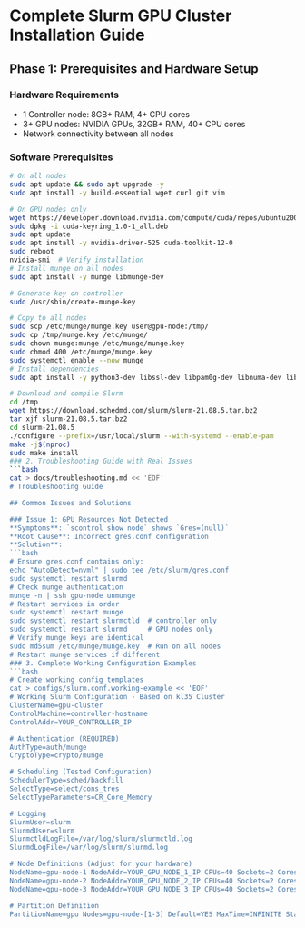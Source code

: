 # Complete Slurm GPU Cluster Installation Guide

## Phase 1: Prerequisites and Hardware Setup

### Hardware Requirements
- 1 Controller node: 8GB+ RAM, 4+ CPU cores
- 3+ GPU nodes: NVIDIA GPUs, 32GB+ RAM, 40+ CPU cores
- Network connectivity between all nodes

### Software Prerequisites
```bash
# On all nodes
sudo apt update && sudo apt upgrade -y
sudo apt install -y build-essential wget curl git vim

# On GPU nodes only
wget https://developer.download.nvidia.com/compute/cuda/repos/ubuntu2004/x86_64/cuda-keyring_1.0-1_all.deb
sudo dpkg -i cuda-keyring_1.0-1_all.deb
sudo apt update
sudo apt install -y nvidia-driver-525 cuda-toolkit-12-0
sudo reboot
nvidia-smi  # Verify installation
# Install munge on all nodes
sudo apt install -y munge libmunge-dev

# Generate key on controller
sudo /usr/sbin/create-munge-key

# Copy to all nodes
sudo scp /etc/munge/munge.key user@gpu-node:/tmp/
sudo cp /tmp/munge.key /etc/munge/
sudo chown munge:munge /etc/munge/munge.key
sudo chmod 400 /etc/munge/munge.key
sudo systemctl enable --now munge
# Install dependencies
sudo apt install -y python3-dev libssl-dev libpam0g-dev libnuma-dev libhwloc-dev

# Download and compile Slurm
cd /tmp
wget https://download.schedmd.com/slurm/slurm-21.08.5.tar.bz2
tar xjf slurm-21.08.5.tar.bz2
cd slurm-21.08.5
./configure --prefix=/usr/local/slurm --with-systemd --enable-pam
make -j$(nproc)
sudo make install
### 2. Troubleshooting Guide with Real Issues
```bash
cat > docs/troubleshooting.md << 'EOF'
# Troubleshooting Guide

## Common Issues and Solutions

### Issue 1: GPU Resources Not Detected
**Symptoms**: `scontrol show node` shows `Gres=(null)`
**Root Cause**: Incorrect gres.conf configuration
**Solution**:
```bash
# Ensure gres.conf contains only:
echo "AutoDetect=nvml" | sudo tee /etc/slurm/gres.conf
sudo systemctl restart slurmd
# Check munge authentication
munge -n | ssh gpu-node unmunge
# Restart services in order
sudo systemctl restart munge
sudo systemctl restart slurmctld  # controller only
sudo systemctl restart slurmd     # GPU nodes only
# Verify munge keys are identical
sudo md5sum /etc/munge/munge.key  # Run on all nodes
# Restart munge services if different
### 3. Complete Working Configuration Examples
```bash
# Create working config templates
cat > configs/slurm.conf.working-example << 'EOF'
# Working Slurm Configuration - Based on kl35 Cluster
ClusterName=gpu-cluster
ControlMachine=controller-hostname
ControlAddr=YOUR_CONTROLLER_IP

# Authentication (REQUIRED)
AuthType=auth/munge
CryptoType=crypto/munge

# Scheduling (Tested Configuration)
SchedulerType=sched/backfill
SelectType=select/cons_tres
SelectTypeParameters=CR_Core_Memory

# Logging
SlurmUser=slurm
SlurmdUser=slurm
SlurmctldLogFile=/var/log/slurm/slurmctld.log
SlurmdLogFile=/var/log/slurm/slurmd.log

# Node Definitions (Adjust for your hardware)
NodeName=gpu-node-1 NodeAddr=YOUR_GPU_NODE_1_IP CPUs=40 Sockets=2 CoresPerSocket=10 ThreadsPerCore=2 RealMemory=64000 State=UNKNOWN
NodeName=gpu-node-2 NodeAddr=YOUR_GPU_NODE_2_IP CPUs=40 Sockets=2 CoresPerSocket=10 ThreadsPerCore=2 RealMemory=64000 State=UNKNOWN
NodeName=gpu-node-3 NodeAddr=YOUR_GPU_NODE_3_IP CPUs=40 Sockets=2 CoresPerSocket=10 ThreadsPerCore=2 RealMemory=64000 State=UNKNOWN

# Partition Definition
PartitionName=gpu Nodes=gpu-node-[1-3] Default=YES MaxTime=INFINITE State=UP
